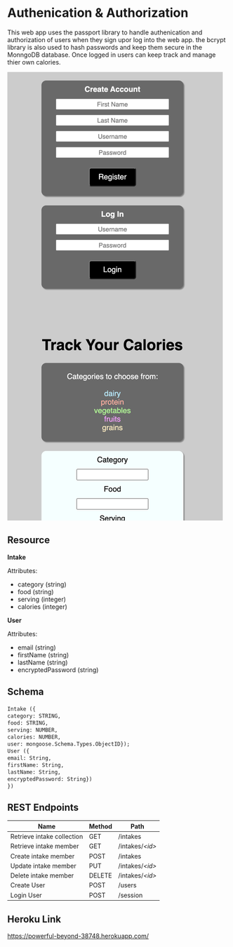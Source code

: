 # Authenication & Authorization

This web app uses the passport library to handle authenication and authorization of
users when they sign upor log into the web app. the bcrypt library is also used to 
hash passwords and keep them secure in the MonngoDB database. Once logged in users 
can keep track and manage thier own calories.

![](public/auth.png)

## Resource

**Intake**

Attributes:

* category (string)
* food (string)
* serving (integer)
* calories (integer)

**User**

Attributes:

* email (string)
* firstName (string)
* lastName (string)
* encryptedPassword (string)

## Schema

```mongodb
Intake ({
category: STRING,
food: STRING,
serving: NUMBER,
calories: NUMBER,
user: mongoose.Schema.Types.ObjectID});
User ({
email: String,
firstName: String,
lastName: String,
encryptedPassword: String})
})
```

## REST Endpoints

Name                           | Method | Path
-------------------------------|--------|------------------
Retrieve intake collection     | GET    | /intakes
Retrieve intake member         | GET    | /intakes/*\<id\>*
Create intake member           | POST   | /intakes
Update intake member           | PUT    | /intakes/*\<id\>*
Delete intake member           | DELETE | /intakes/*\<id\>*
Create User                    | POST   | /users
Login User                     | POST   | /session

## Heroku Link

https://powerful-beyond-38748.herokuapp.com/
